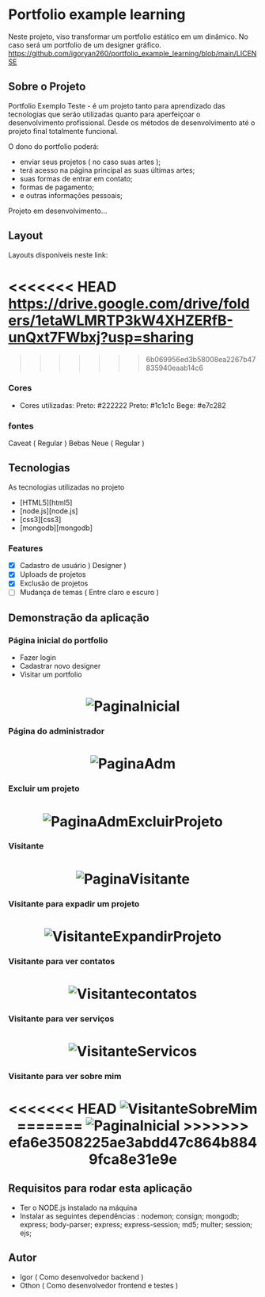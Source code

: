 # Portfolio example learning
Neste projeto, viso transformar um portfolio estático em um dinâmico. No caso será um portfolio de um designer gráfico.
https://github.com/igoryan260/portfolio_example_learning/blob/main/LICENSE

## Sobre o Projeto
 Portfolio Exemplo Teste - é um projeto tanto para aprendizado das tecnologias que serão utilizadas quanto para aperfeiçoar o desenvolvimento profissional. Desde os métodos de desenvolvimento até o projeto final totalmente funcional.

O dono do portfolio poderá:
 - enviar seus projetos &#40; no caso suas artes &#41;;
 - terá acesso na página principal as suas últimas artes;
 - suas formas de entrar em contato;
 - formas de pagamento;
 - e outras informações pessoais;

 Projeto em desenvolvimento...

 ## Layout

Layouts disponíveis neste link:

<<<<<<< HEAD
<a>https://drive.google.com/drive/folders/1etaWLMRTP3kW4XHZERfB-unQxt7FWbxj?usp=sharing</a>
=======
>>>>>>> 6b069956ed3b58008ea2267b47835940eaab14c6

 ### Cores

- Cores utilizadas: 
   Preto: #222222
   Preto: #1c1c1c
   Bege:  #e7c282

 ### fontes

 Caveat &#40; Regular &#41;
 Bebas Neue &#40; Regular &#41;

## Tecnologias

As tecnologias utilizadas no projeto

- [HTML5][html5]
- [node.js][node.js]
- [css3][css3]
- [mongodb][mongodb]

### Features

- [x] Cadastro de usuário &#41; Designer &#41;
- [x] Uploads de projetos
- [x] Exclusão de projetos
- [ ] Mudança de temas &#40; Entre claro e escuro &#41;

## Demonstração da aplicação

### Página inicial do portfolio

  - Fazer login
  - Cadastrar novo designer
  - Visitar um portfolio

<h1 align="center">
  <img alt="PaginaInicial" title="#Pagina Inicial" src="./assets/Index.png" />
</h1>

### Página do administrador 

<h1 align="center">
  <img alt="PaginaAdm" title="#Pagina do Administrador" src="./assets/administrador.png" />
</h1>

### Excluir um projeto

<h1 align="center">
  <img alt="PaginaAdmExcluirProjeto" title="#Exclusão de projeto" src="./assets/administrador (excluir um projeto).png" />
</h1>

### Visitante

<h1 align="center">
  <img alt="PaginaVisitante" title="#Visitar portfolio" src="./assets/visitante.png" />
</h1>

### Visitante para expadir um projeto

<h1 align="center">
  <img alt="VisitanteExpandirProjeto" title="#Visitante expandir projeto" src="./assets/visitante (expandindo projeto).png" />
</h1>

### Visitante para ver contatos

<h1 align="center">
  <img alt="Visitantecontatos" title="#Visitante contatos" src="./assets/visitante (contatos).png" />
</h1>

### Visitante para ver serviços

<h1 align="center">
  <img alt="VisitanteServicos" title="#Visitante serviços" src="./assets/visitante (serviços).png" />
</h1>

### Visitante para ver sobre mim

<h1 align="center">
<<<<<<< HEAD
  <img alt="VisitanteSobreMim" title="#Visitante sobremim" src="./assets/visitante (sobre mim).png" />
=======
  <img alt="PaginaInicial" title="#PaginaInicial" src="./assets/Index.png" />
>>>>>>> efa6e3508225ae3abdd47c864b8849fca8e31e9e
</h1>

## Requisitos para rodar esta aplicação

 - Ter o NODE.js instalado na máquina
 - Instalar as seguintes dependências :
  nodemon; consign; mongodb; express; body-parser; express; express-session; md5; multer; session; ejs; 

## Autor

 - Igor &#40; Como desenvolvedor backend &#41;
 - Othon &#40; Como desenvolvedor frontend e testes &#41;
